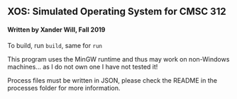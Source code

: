 ## XOS: Simulated Operating System for CMSC 312
#### Written by Xander Will, Fall 2019

To build, run `build`, same for `run`

This program uses the MinGW runtime and thus may work on non-Windows machines... as I do not own one I have not tested it!

Process files must be written in JSON, please check the README in the processes folder for more information.

